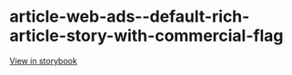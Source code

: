 # article-web-ads--default-rich-article-story-with-commercial-flag

[View in storybook](https://raw.githack.com/Independent-Digital-News-and-Media-Ltd/indy100-pwamp-sb/PR-305-sb/index.html?path=/story/article-web-ads--default-rich-article-story-with-commercial-flag)